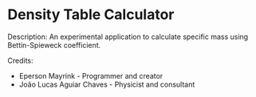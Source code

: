 # Density Table Calculator

Description:
An experimental application to calculate specific mass using Bettin-Spieweck coefficient.

Credits:

- Eperson Mayrink - Programmer and creator
- João Lucas Aguiar Chaves - Physicist and consultant
